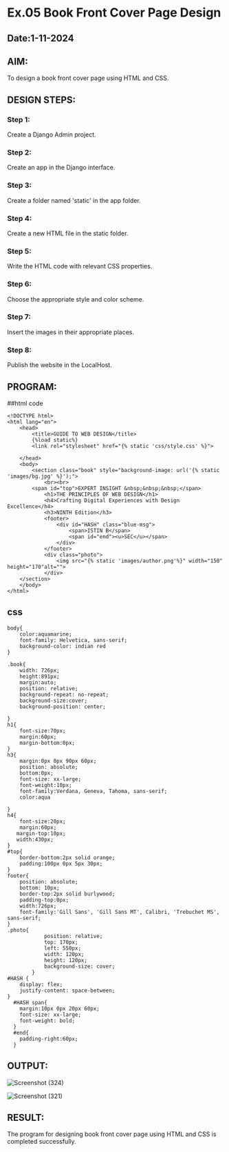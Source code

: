 # Ex.05 Book Front Cover Page Design
## Date:1-11-2024

## AIM:
To design a book front cover page using HTML and CSS.

## DESIGN STEPS:

### Step 1:
Create a Django Admin project.

### Step 2:
Create an app in the Django interface.

### Step 3:
Create a folder named 'static' in the app folder.

### Step 4:
Create a new HTML file in the static folder.

### Step 5:
Write the HTML code with relevant CSS properties.

### Step 6:
Choose the appropriate style and color scheme.

### Step 7:
Insert the images in their appropriate places.

### Step 8:
Publish the website in the LocalHost.

## PROGRAM:
##html code
```
<!DOCTYPE html>
<html lang="en">
    <head>
        <title>GUIDE TO WEB DESIGN</title>
        {%load static%}
        <link rel="stylesheet" href="{% static 'css/style.css' %}">
        
    </head>
    <body>
        <section class="book" style="background-image: url('{% static 'images/bg.jpg' %}');">
            <br><br>
        <span id="top">EXPERT INSIGHT &nbsp;&nbsp;&nbsp;</span>
            <h1>THE PRINCIPLES OF WEB DESIGN</h1>
            <h4>Crafting Digital Experiences with Design Excellence</h4>
            <h3>NINTH Edition</h3>  
            <footer>
                <div id="HASH" class="blue-msg">
                    <span>ISTIN B</span>
                    <span id="end"><u>SEC</u></span>
                </div>
            </footer>
            <div class="photo">
                <img src="{% static 'images/author.png'%}" width="150" height="170"alt="">
            </div>  
    </section>
    </body>
</html>

```

## css
```
body{
    color:aquamarine;
    font-family: Helvetica, sans-serif;
    background-color: indian red
}

.book{
    width: 726px;
    height:891px;
    margin:auto;
    position: relative;
    background-repeat: no-repeat;
    background-size:cover;
    background-position: center;
   
}
h1{
    font-size:70px;
    margin:60px;
    margin-bottom:0px;
}
h3{
    margin:0px 0px 90px 60px;
    position: absolute;
    bottom:0px;
    font-size: xx-large;
    font-weight:10px;
    font-family:Verdana, Geneva, Tahoma, sans-serif;
    color:aqua

}
h4{
    font-size:20px;
    margin:60px;
   margin-top:10px;
   width:430px;
}
#top{
    border-bottom:2px solid orange;
    padding:100px 0px 5px 30px;
}
footer{
    position: absolute;
    bottom: 10px;
    border-top:2px solid burlywood;
    padding-top:0px;
    width:726px;
    font-family:'Gill Sans', 'Gill Sans MT', Calibri, 'Trebuchet MS', sans-serif;
}
.photo{
            position: relative;
            top: 170px;
            left: 550px;
            width: 120px;
            height: 120px;
            background-size: cover;
        }
#HASH {
    display: flex;
    justify-content: space-between;
}
  #HASH span{
    margin:10px 0px 20px 60px;
    font-size: xx-large;
    font-weight: bold;
  }
  #end{
    padding-right:60px;
  }
```


## OUTPUT:
![Screenshot (324)](https://github.com/user-attachments/assets/1e7e693d-861f-4f30-b559-a1e3ab6e3f53)

![Screenshot (321)](https://github.com/user-attachments/assets/c13fbb08-241f-46dd-a372-a24401761229)



## RESULT:
The program for designing book front cover page using HTML and CSS is completed successfully.
